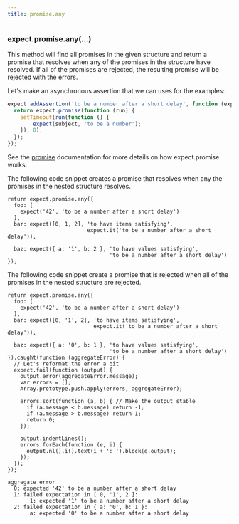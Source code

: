 ```yaml
---
title: promise.any
---
```


### expect.promise.any(...)

This method will find all promises in the given structure and return a
promise that resolves when any of the promises in the structure have
resolved. If all of the promises are rejected, the resulting promise
will be rejected with the errors.

Let's make an asynchronous assertion that we can uses for the examples:

```js
expect.addAssertion('to be a number after a short delay', function (expect, subject) {
  return expect.promise(function (run) {
    setTimeout(run(function () {
        expect(subject, 'to be a number');
    }), 0);
  });
});
```

See the [promise](/api/promise) documentation for more details on how
expect.promise works.

The following code snippet creates a promise that resolves when any the
promises in the nested structure resolves.

```js#async:true
return expect.promise.any({
  foo: [
    expect('42', 'to be a number after a short delay')
  ],
  bar: expect([0, 1, 2], 'to have items satisfying',
                         expect.it('to be a number after a short delay')),

  baz: expect({ a: '1', b: 2 }, 'to have values satisfying',
                                'to be a number after a short delay')
});
```

The following code snippet create a promise that is rejected when all
of the promises in the nested structure are rejected.

```js#async:true
return expect.promise.any({
  foo: [
    expect('42', 'to be a number after a short delay')
  ],
  bar: expect([0, '1', 2], 'to have items satisfying',
                           expect.it('to be a number after a short delay')),

  baz: expect({ a: '0', b: 1 }, 'to have values satisfying',
                                'to be a number after a short delay')
}).caught(function (aggregateError) {
  // Let's reformat the error a bit
  expect.fail(function (output) {
    output.error(aggregateError.message);
    var errors = [];
    Array.prototype.push.apply(errors, aggregateError);

    errors.sort(function (a, b) { // Make the output stable
      if (a.message < b.message) return -1;
      if (a.message > b.message) return 1;
      return 0;
    });

    output.indentLines();
    errors.forEach(function (e, i) {
      output.nl().i().text(i + ': ').block(e.output);
    });
  });
});
```

```output
aggregate error
  0: expected '42' to be a number after a short delay
  1: failed expectation in [ 0, '1', 2 ]:
       1: expected '1' to be a number after a short delay
  2: failed expectation in { a: '0', b: 1 }:
       a: expected '0' to be a number after a short delay
```
